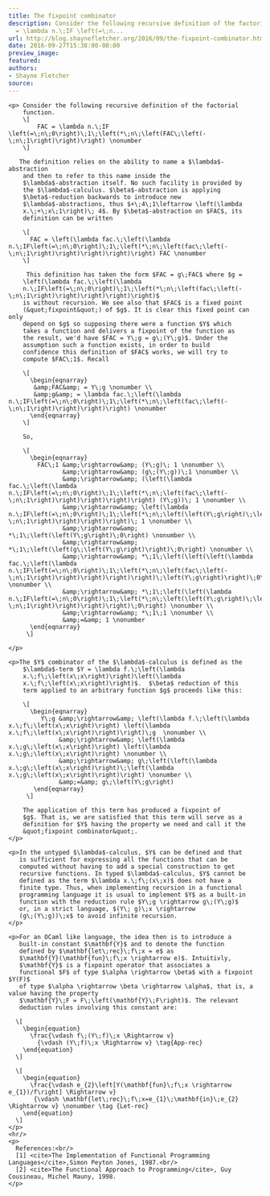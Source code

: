 ```yaml
---
title: The fixpoint combinator
description: Consider the following recursive definition of the factorial         function.          \[              FAC
  = \lambda n.\;IF \left(=\;n...
url: http://blog.shaynefletcher.org/2016/09/the-fixpoint-combinator.html
date: 2016-09-27T15:38:00-00:00
preview_image:
featured:
authors:
- Shayne Fletcher
source:
---
```


    <p> Consider the following recursive definition of the factorial
        function. 
        \[ 
            FAC = \lambda n.\;IF \left(=\;n\;0\right)\;1\;\left(*\;n\;\left(FAC\;\left(-\;n\;1\right)\right)\right) \nonumber
        \] 

       The definition relies on the ability to name a $\lambda$-abstraction
        and then to refer to this name inside the
        $\lambda$-abstraction itself. No such facility is provided by
        the $\lambda$-calculus. $\beta$-abstraction is applying
        $\beta$-reduction backwards to introduce new
        $\lambda$-abstractions, thus $+\;4\;1\leftarrow \left(\lambda
        x.\;+\;x\;1\right)\; 4$. By $\beta$-abstraction on $FAC$, its
        definition can be written 

        \[ 
          FAC = \left(\lambda fac.\;\left(\lambda  n.\;IF\left(=\;n\;0\right)\;1\;\left(*\;n\;\left(fac\;\left(-\;n\;1\right)\right)\right)\right)\right) FAC \nonumber
        \] 

         This definition has taken the form $FAC = g\;FAC$ where $g =
        \left(\lambda fac.\;\left(\lambda
        n.\;IF\left(=\;n\;0\right)\;1\;\left(*\;n\;\left(fac\;\left(-\;n\;1\right)\right)\right)\right)\right)$
        is without recursion. We see also that $FAC$ is a fixed point
        (&quot;fixpoint&quot;) of $g$. It is clear this fixed point can only
        depend on $g$ so supposing there were a function $Y$ which
        takes a function and delivers a fixpoint of the function as
        the result, we'd have $FAC = Y\;g = g\;(Y\;g)$. Under the
        assumption such a function exists, in order to build
        confidence this definition of $FAC$ works, we will try to
        compute $FAC\;1$. Recall

        \[
          \begin{eqnarray}
           &amp;FAC&amp; = Y\;g \nonumber \\
           &amp;g&amp; = \lambda fac.\;\left(\lambda n.\;IF\left(=\;n\;0\right)\;1\;\left(*\;n\;\left(fac\;\left(-\;n\;1\right)\right)\right)\right) \nonumber
          \end{eqnarray}
        \]

        So,

        \[
          \begin{eqnarray}
            FAC\;1 &amp;\rightarrow&amp; (Y\;g)\; 1 \nonumber \\
                   &amp;\rightarrow&amp; (g\;(Y\;g))\;1 \nonumber \\
                   &amp;\rightarrow&amp; (\left(\lambda fac.\;\left(\lambda n.\;IF\left(=\;n\;0\right)\;1\;\left(*\;n\;\left(fac\;\left(-\;n\;1\right)\right)\right)\right)\right) (Y\;g))\; 1 \nonumber \\
                   &amp;\rightarrow&amp; \left(\lambda n.\;IF\left(=\;n\;0\right)\;1\;\left(*\;n\;\left(\left(Y\;g\right)\;\left(-\;n\;1\right)\right)\right)\right)\; 1 \nonumber \\
                   &amp;\rightarrow&amp; *\;1\;\left(\left(Y\;g\right)\;0\right) \nonumber \\
                   &amp;\rightarrow&amp; *\;1\;\left(\left(g\;\left(Y\;g\right)\right)\;0\right) \nonumber \\
                   &amp;\rightarrow&amp; *\;1\;\left(\left(\left(\lambda fac.\;\left(\lambda n.\;IF\left(=\;n\;0\right)\;1\;\left(*\;n\;\left(fac\;\left(-\;n\;1\right)\right)\right)\right)\right)\;\left(Y\;g\right)\right)\;0\right) \nonumber \\
                   &amp;\rightarrow&amp; *\;1\;\left(\left(\lambda n.\;IF\left(=\;n\;0\right)\;1\;\left(*\;n\;\left(\left(Y\;g\right)\;\left(-\;n\;1\right)\right)\right)\right)\;0\right) \nonumber \\
                   &amp;\rightarrow&amp; *\;1\;1 \nonumber \\
                   &amp;=&amp; 1 \nonumber
          \end{eqnarray}
         \]

    </p>

    <p>The $Y$ combinator of the $\lambda$-calculus is defined as the
        $\lambda$-term $Y = \lambda f.\;\left(\lambda
        x.\;f\;\left(x\;x\right)\right)\left(\lambda
        x.\;f\;\left(x\;x\right)\right)$.  $\beta$ reduction of this
        term applied to an arbitrary function $g$ proceeds like this:

        \[
          \begin{eqnarray} 
             Y\;g &amp;\rightarrow&amp; \left(\lambda f.\;\left(\lambda x.\;f\;\left(x\;x\right)\right) \left(\lambda x.\;f\;\left(x\;x\right)\right)\right)\;g  \nonumber \\
                  &amp;\rightarrow&amp; \left(\lambda x.\;g\;\left(x\;x\right)\right) \left(\lambda x.\;g\;\left(x\;x\right)\right) \nonumber \\ 
                  &amp;\rightarrow&amp; g\;\left(\left(\lambda x.\;g\;\left(x\;x\right)\right)\;\left(\lambda  x.\;g\;\left(x\;x\right)\right)\right) \nonumber \\
                  &amp;=&amp; g\;\left(Y\;g\right) 
           \end{eqnarray} 
         \]

        The application of this term has produced a fixpoint of
        $g$. That is, we are satisfied that this term will serve as a
        definition for $Y$ having the property we need and call it the
        &quot;fixpoint combinator&quot;.
    </p>

    <p>In the untyped $\lambda$-calculus, $Y$ can be defined and that
       is sufficient for expressing all the functions that can be
       computed without having to add a special construction to get
       recursive functions. In typed $\lambda$-calculus, $Y$ cannot be
       defined as the term $\lambda x.\;f\;(x\;x)$ does not have a
       finite type. Thus, when implementing recursion in a functional
       programming language it is usual to implement $Y$ as a built-in
       function with the reduction rule $Y\;g \rightarrow g\;(Y\;g)$
       or, in a strict language, $(Y\; g)\;x \rightarrow
       (g\;(Y\;g))\;x$ to avoid infinite recursion.
    </p>

    <p>For an OCaml like language, the idea then is to introduce a
       built-in constant $\mathbf{Y}$ and to denote the function
       defined by $\mathbf{let\;rec}\;f\;x = e$ as
       $\mathbf{Y}(\mathbf{fun}\;f\;x \rightarrow e)$. Intuitivly,
       $\mathbf{Y}$ is a fixpoint operator that associates a
       functional $F$ of type $\alpha \rightarrow \beta$ with a fixpoint $Y(F)$
       of type $\alpha \rightarrow \beta \rightarrow \alpha$, that is, a value having the property
       $\mathbf{Y}\;F = F\;\left(\mathbf{Y}\;F\right)$. The relevant
       deduction rules involving this constant are:

      \[
        \begin{equation}
          \frac{\vdash f\;(Y\;f)\;x \Rightarrow v}
            {\vdash (Y\;f)\;x \Rightarrow v} \tag{App-rec}
        \end{equation}
      \]

      \[
        \begin{equation}
          \frac{\vdash e_{2}\left[Y(\mathbf{fun}\;f\;x \rightarrow e_{1})/f\right] \Rightarrow v}
           {\vdash \mathbf{let\;rec}\;f\;x=e_{1}\;\mathbf{in}\;e_{2} \Rightarrow v} \nonumber \tag {Let-rec} 
        \end{equation}
      \]
    </p>
    <hr/>
    <p>
      References:<br/>
      [1] <cite>The Implementation of Functional Programming Languages</cite>,Simon Peyton Jones, 1987.<br/>
      [2] <cite>The Functional Approach to Programming</cite>, Guy Cousineau, Michel Mauny, 1998.
    </p>


